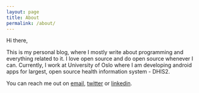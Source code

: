 ```yaml
---
layout: page
title: About
permalink: /about/
---
```


Hi there,

This is my personal blog, where I mostly write about programming and everything
related to it. I love open source and do open source whenever I can. Currently,
I work at University of Oslo where I am developing android apps for largest,
open source health information system - DHIS2.

You can reach me out on [email](mailto:araz.abishov.gsoc@gmail.com),
[twitter](https://twitter.com/arazabishov) or
[linkedin](https://www.linkedin.com/in/araz-abishov-b98675104).
